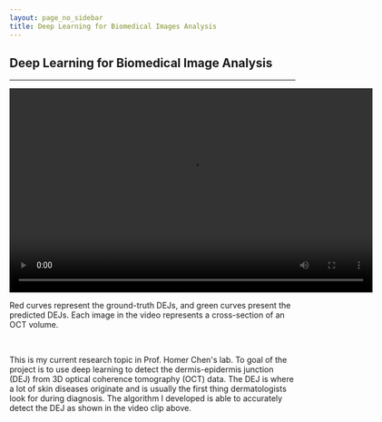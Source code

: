 ```yaml
---
layout: page_no_sidebar
title: Deep Learning for Biomedical Images Analysis
---
```


## Deep Learning for Biomedical Image Analysis
***
<div class="video_with_caption">
    <video class="center" width="640" height="360" controls>
       <source src="/assets/dej_demo.mp4" type="video/mp4">
    Your browser does not support the video tag.
    </video>
    <p> Red curves represent the ground-truth DEJs, and green curves present the predicted DEJs. Each image in the video represents a cross-section of an OCT volume. </p>
</div>
<br>

This is my current research topic in Prof. Homer Chen's lab. To goal of the project is to use deep learning to detect the dermis-epidermis junction (DEJ) from 3D optical coherence tomography (OCT) data. The DEJ is where a lot of skin diseases originate and is usually the first thing dermatologists look for during diagnosis. The algorithm I developed is able to accurately detect the DEJ as shown in the video clip above.
